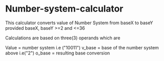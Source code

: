 # Number-system-calculator

This calculator converts value of Number System from baseX to baseY provided baseX, baseY >=2 and <=36

Calculations are based on three(3) operands which are

Value = number system i.e ("10011")
v_base = base of the number system above i.e("2")
o_base = resulting base conversion